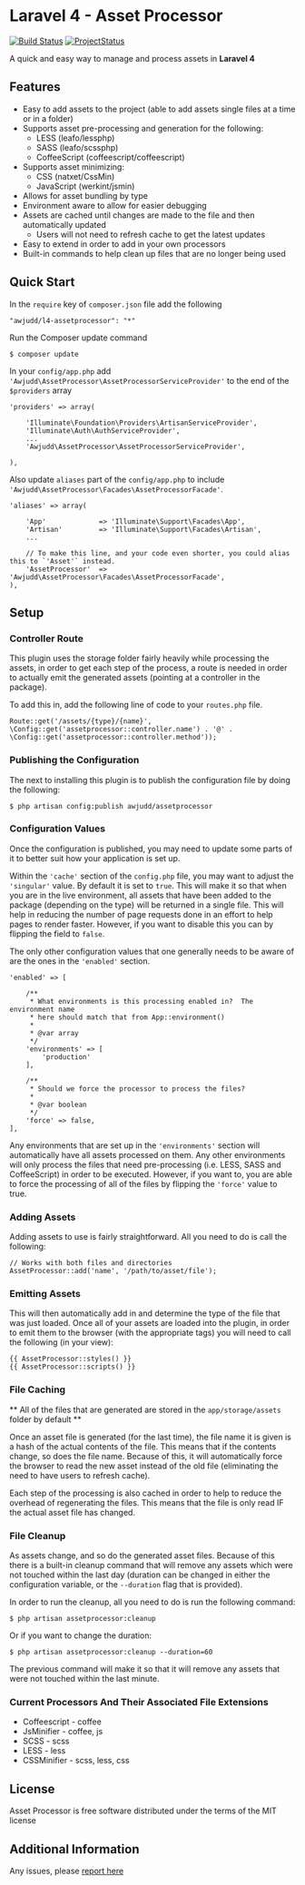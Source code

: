Laravel 4 - Asset Processor
========

[![Build Status](https://api.travis-ci.org/awjudd/l4-assetprocessor.png)](https://travis-ci.org/awjudd/l4-assetprocessor)
[![ProjectStatus](http://stillmaintained.com/awjudd/l4-assetprocessor.png)](http://stillmaintained.com/awjudd/l4-assetprocessor)

A quick and easy way to manage and process assets in **Laravel 4**

## Features

 - Easy to add assets to the project (able to add assets single files at a time or in a folder)
 - Supports asset pre-processing and generation for the following:
    - LESS (leafo/lessphp)
    - SASS (leafo/scssphp)
    - CoffeeScript (coffeescript/coffeescript)
 - Supports asset minimizing:
    - CSS (natxet/CssMin)
    - JavaScript (werkint/jsmin)
 - Allows for asset bundling by type
 - Environment aware to allow for easier debugging
 - Assets are cached until changes are made to the file and then automatically updated
    - Users will not need to refresh cache to get the latest updates
 - Easy to extend in order to add in your own processors
 - Built-in commands to help clean up files that are no longer being used

## Quick Start

In the `require` key of `composer.json` file add the following

    "awjudd/l4-assetprocessor": "*"

Run the Composer update command

    $ composer update

In your `config/app.php` add `'Awjudd\AssetProcessor\AssetProcessorServiceProvider'` to the end of the `$providers` array

    'providers' => array(

        'Illuminate\Foundation\Providers\ArtisanServiceProvider',
        'Illuminate\Auth\AuthServiceProvider',
        ...
        'Awjudd\AssetProcessor\AssetProcessorServiceProvider',

    ),

Also update `aliases` part of the `config/app.php` to include `'Awjudd\AssetProcessor\Facades\AssetProcessorFacade'`.

    'aliases' => array(

        'App'             => 'Illuminate\Support\Facades\App',
        'Artisan'         => 'Illuminate\Support\Facades\Artisan',
        ...

        // To make this line, and your code even shorter, you could alias this to `'Asset'` instead.
        'AssetProcessor'  => 'Awjudd\AssetProcessor\Facades\AssetProcessorFacade',
    ),

## Setup

### Controller Route

This plugin uses the storage folder fairly heavily while processing the assets, in order to get each step of the process, a route is needed in order to actually emit the generated assets (pointing at a controller in the package).

To add this in, add the following line of code to your `routes.php` file.

    Route::get('/assets/{type}/{name}', \Config::get('assetprocessor::controller.name') . '@' . \Config::get('assetprocessor::controller.method'));

### Publishing the Configuration

The next to installing this plugin is to publish the configuration file by doing the following:

    $ php artisan config:publish awjudd/assetprocessor

### Configuration Values

Once the configuration is published, you may need to update some parts of it to better suit how your application is set up.

Within the `'cache'` section of the `config.php` file, you may want to adjust the `'singular'` value.  By default it is set to `true`.  This will make it so that when you are in the live environment, all assets that have been added to the package (depending on the type) will be returned in a single file.  This will help in reducing the number of page requests done in an effort to help pages to render faster.  However, if you want to disable this you can by flipping the field to `false`.

The only other configuration values that one generally needs to be aware of are the ones in the `'enabled'` section.

    'enabled' => [

        /**
         * What environments is this processing enabled in?  The environment name
         * here should match that from App::environment()
         * 
         * @var array
         */
        'environments' => [
            'production'
        ],

        /**
         * Should we force the processor to process the files?
         * 
         * @var boolean
         */
        'force' => false,
    ],

Any environments that are set up in the `'environments'` section will automatically have all assets processed on them.  Any other environments will only process the files that need pre-processing (i.e. LESS, SASS and CoffeeScript) in order to be executed.  However, if you want to, you are able to force the processing of all of the files by flipping the `'force'` value to true.

### Adding Assets

Adding assets to use is fairly straightforward.  All you need to do is call the following:

    // Works with both files and directories
    AssetProcessor::add('name', '/path/to/asset/file');

### Emitting Assets

This will then automatically add in and determine the type of the file that was just loaded.  Once all of your assets are loaded into the plugin, in order to emit them to the browser (with the appropriate tags) you will need to call the following (in your view):

    {{ AssetProcessor::styles() }}
    {{ AssetProcessor::scripts() }}

### File Caching

** All of the files that are generated are stored in the `app/storage/assets` folder by default **

Once an asset file is generated (for the last time), the file name it is given is a hash of the actual contents of the file.  This means that if the contents change, so does the file name.  Because of this, it will automatically force the browser to read the new asset instead of the old file (eliminating the need to have users to refresh cache).

Each step of the processing is also cached in order to help to reduce the overhead of regenerating the files.  This means that the file is only read IF the actual asset file has changed.

### File Cleanup

As assets change, and so do the generated asset files.  Because of this there is a built-in cleanup command that will remove any assets which were not touched within the last day (duration can be changed in either the configuration variable, or the `--duration` flag that is provided).

In order to run the cleanup, all you need to do is run the following command:

    $ php artisan assetprocessor:cleanup

Or if you want to change the duration:

    $ php artisan assetprocessor:cleanup --duration=60

The previous command will make it so that it will remove any assets that were not touched within the last minute.

### Current Processors And Their Associated File Extensions

 - Coffeescript - coffee
 - JsMinifier - coffee, js
 - SCSS - scss
 - LESS - less
 - CSSMinifier - scss, less, css

## License

Asset Processor is free software distributed under the terms of the MIT license

## Additional Information

Any issues, please [report here](https://github.com/awjudd/l4-assetprocessor/issues)
